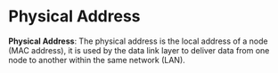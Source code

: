 # Physical Address

**Physical Address**: The physical address is the local address of a node (MAC address), it is used by the data link layer to deliver data from one node to another within the same network (LAN).